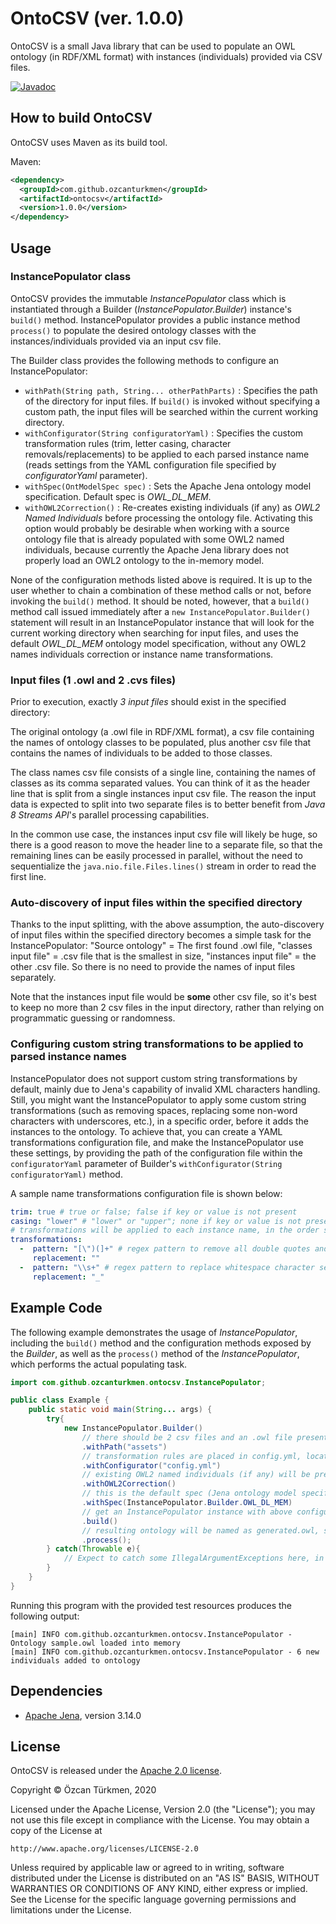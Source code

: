 # OntoCSV (ver. 1.0.0)
OntoCSV is a small Java library that can be used to populate an OWL ontology (in RDF/XML format) with instances (individuals) provided via CSV files.

[![Javadoc](https://img.shields.io/badge/javadoc-1.0.0-brightgreen)](https://ozcanturkmen.github.io/ontocsv-apidocs/)

## How to build OntoCSV

OntoCSV uses Maven as its build tool.

Maven:
```xml
<dependency>
  <groupId>com.github.ozcanturkmen</groupId>
  <artifactId>ontocsv</artifactId>
  <version>1.0.0</version>
</dependency>
```

## Usage

### InstancePopulator class

OntoCSV provides the immutable *InstancePopulator* class which is instantiated through a Builder (*InstancePopulator.Builder*) instance's ```build()``` method. InstancePopulator provides a public instance method ```process()``` to populate the desired ontology classes with the instances/individuals provided via an input csv file. 

The Builder class provides the following methods to configure an InstancePopulator: 

* ```withPath(String path, String... otherPathParts)``` : Specifies the path of the directory for input files. If ```build()``` is invoked without specifying a custom path, the input files will be searched within the current working directory.
* ```withConfigurator(String configuratorYaml)``` : Specifies the custom transformation rules (trim, letter casing, character removals/replacements) to be applied to each parsed instance name (reads settings from the YAML configuration file specified by *configuratorYaml* parameter).
* ```withSpec(OntModelSpec spec)``` : Sets the Apache Jena ontology model specification. Default spec is *OWL_DL_MEM*.
* ```withOWL2Correction()``` : Re-creates existing individuals (if any) as *OWL2 Named Individuals* before processing the ontology file. Activating this option would probably be desirable when working with a source ontology file that is already populated with some OWL2 named individuals, because currently the Apache Jena library does not properly load an OWL2 ontology to the in-memory model.

None of the configuration methods listed above is required. It is up to the user whether to chain a combination of these method calls or not, before invoking the ```build()``` method. It should be noted, however, that a ```build()``` method call issued immediately after a  ```new InstancePopulator.Builder()``` statement will result in an InstancePopulator instance that will look for the current working directory when searching for input files, and uses the default *OWL_DL_MEM* ontology model specification, without any OWL2 names individuals correction or instance name transformations.  

### Input files (1 .owl and 2 .cvs files)

Prior to execution, exactly *3 input files* should exist in the specified directory: 

The original ontology (a .owl file in RDF/XML format), a csv file containing the names of ontology classes to be populated, plus another csv file that contains the names of individuals to be added to those classes. 

The class names csv file consists of a single line, containing the names of classes as its comma separated values. You can think of it as the header line that is split from a single instances input csv file. The reason the input data is expected to split into two separate files is to better benefit from *Java 8 Streams API*'s parallel processing capabilities. 

In the common use case, the instances input csv file will likely be huge, so there is a good reason to move the header line to a separate file, so that the remaining lines can be easily processed in parallel, without the need to sequentialize the ```java.nio.file.Files.lines()``` stream in order to read the first line. 

### Auto-discovery of input files within the specified directory

Thanks to the input splitting, with the above assumption, the auto-discovery of input files within the specified directory becomes a simple task for the InstancePopulator: "Source ontology" = The first found .owl file,  "classes input file" = .csv file that is the smallest in size, "instances input file" = the other .csv file. So there is no need to provide the names of input files separately. 

Note that the instances input file would be **some** other csv file, so it's best to keep no more than 2 csv files in the input directory, rather than relying on programmatic guessing or randomness. 

### Configuring custom string transformations to be applied to parsed instance names

InstancePopulator does not support custom string transformations by default, mainly due to Jena's capability of invalid XML characters handling. Still, you might want the InstancePopulator to apply some custom string transformations (such as removing spaces, replacing some non-word characters with underscores, etc.), in a specific order, before it adds the instances to the ontology. To achieve that, you can create a YAML transformations configuration file, and make the InstancePopulator use these settings, by providing the path of the configuration file within the ```configuratorYaml``` parameter of Builder's ```withConfigurator(String configuratorYaml)``` method. 

A sample name transformations configuration file is shown below: 

```Yaml
trim: true # true or false; false if key or value is not present
casing: "lower" # "lower" or "upper"; none if key or value is not present
# transformations will be applied to each instance name, in the order specified below
transformations: 
  -  pattern: "[\")(]+" # regex pattern to remove all double quotes and parantheses
     replacement: ""
  -  pattern: "\\s+" # regex pattern to replace whitespace character sequences with a single underscore
     replacement: "_"
```

## Example Code

The following example demonstrates the usage of *InstancePopulator*, including the ```build()``` method and the configuration methods exposed by the *Builder*, as well as the ```process()``` method of the *InstancePopulator*, which performs the actual populating task. 

```Java
import com.github.ozcanturkmen.ontocsv.InstancePopulator;

public class Example {
    public static void main(String... args) {
        try{
            new InstancePopulator.Builder()
                // there should be 2 csv files and an .owl file present in ./assets directory    
                .withPath("assets")
                // transformation rules are placed in config.yml, located somewhere within the classpath
                .withConfigurator("config.yml") 
                // existing OWL2 named individuals (if any) will be pre-processed  
                .withOWL2Correction()
                // this is the default spec (Jena ontology model specification)
                .withSpec(InstancePopulator.Builder.OWL_DL_MEM) 
                // get an InstancePopulator instance with above configuration
                .build()
                // resulting ontology will be named as generated.owl, skipped records will be reported in skipped.txt    
                .process(); 
        } catch(Throwable e){
            // Expect to catch some IllegalArgumentExceptions here, in case of misconfiguration
        }
    }
}
```
Running this program with the provided test resources produces the following output:
```
[main] INFO com.github.ozcanturkmen.ontocsv.InstancePopulator - Ontology sample.owl loaded into memory
[main] INFO com.github.ozcanturkmen.ontocsv.InstancePopulator - 6 new individuals added to ontology
```

## Dependencies
* [Apache Jena](https://github.com/apache/jena), version 3.14.0

## License
OntoCSV is released under the [Apache 2.0 license](http://www.apache.org/licenses/LICENSE-2.0).

>
Copyright &copy; Özcan Türkmen, 2020

Licensed under the Apache License, Version 2.0 (the "License");
you may not use this file except in compliance with the License.
You may obtain a copy of the License at

    http://www.apache.org/licenses/LICENSE-2.0

Unless required by applicable law or agreed to in writing, software
distributed under the License is distributed on an "AS IS" BASIS,
WITHOUT WARRANTIES OR CONDITIONS OF ANY KIND, either express or implied.
See the License for the specific language governing permissions and
limitations under the License.